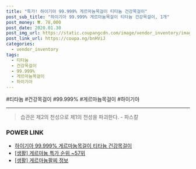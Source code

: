 ```yaml
--- 
title: "특가! 하이기아 99.999% 게르마늄목걸이 티타늄 건강목걸이" 
post_sub_title: "하이기아 99.999% 게르마늄목걸이 티타늄 건강목걸이, 1개" 
post_money: ₩. 78,000 
post_date: 2020.01.30 
post_img_url: https://static.coupangcdn.com/image/vendor_inventory/images/2018/03/02/9/0/68d15d20-0ed1-4fc2-97e5-fc72bdb32cbe.jpg 
post_link_url: https://coupa.ng/bnHViJ 
categories: 
  - vendor_inventory 
tags: 
  - 티타늄 
  - 건강목걸이 
  - 99.999% 
  - 게르마늄목걸이 
  - 하이기아 
--- 
```

  #티타늄 #건강목걸이 #99.999% #게르마늄목걸이 #하이기아 
<hr> 

> 습관은 제2의 천성으로 제1의 천성을 파괴한다. - 파스칼 


### POWER LINK

* <a href="https://blog.naver.com/fasyy4321/221790572413" target="_blank">하이기아 99.999% 게르마늄목걸이 티타늄 건강목걸이</a>
* <a href="https://blog.naver.com/sakai111/221784409066" target="_blank"> [생활] 게르마늄 특가 순위 ~57위</a>
* <a href="https://blog.naver.com/sakai111/221765023093" target="_blank"> [생활] 게르마늄팔찌 정보 </a>
